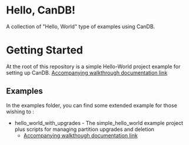 # Hello, CanDB!

A collection of "Hello, World" type of examples using CanDB.


# Getting Started

At the root of this repository is a simple Hello-World project example for setting up CanDB. [Accompanying walkthrough documentation link](https://docs.google.com/document/d/1vCrJHTEw3co3nHWNUDvKPy5N2mI2v83_Rbo-eSx6aHQ)

## Examples

In the examples folder, you can find some extended example for those wishing to :

* hello_world_with_upgrades - The simple_hello_world example project plus scripts for managing partition upgrades and deletion
  * [Accompanying walkthough documentation link](https://docs.google.com/document/d/1lEzMtAnM7ac8dE8zLZ_SE7a5jxgcZpC_XeUz2SK3WQ8)
